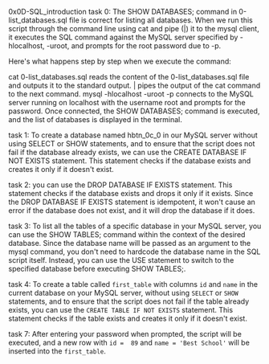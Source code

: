 0x0D-SQL_introduction
task 0:
 The SHOW DATABASES; command in  0-list_databases.sql file is correct for listing all databases. When we run this script through the command line using cat and pipe (|) it to the mysql client, it executes the SQL command against the MySQL server specified by -hlocalhost, -uroot, and prompts for the root password due to -p.

Here's what happens step by step when we execute the command:

cat 0-list_databases.sql reads the content of the 0-list_databases.sql file and outputs it to the standard output.
| pipes the output of the cat command to the next command.
mysql -hlocalhost -uroot -p connects to the MySQL server running on localhost with the username root and prompts for the password.
Once connected, the SHOW DATABASES; command is executed, and the list of databases is displayed in the terminal.

task 1:
To create a database named hbtn_0c_0 in our MySQL server without using SELECT or SHOW statements, and to ensure that the script does not fail if the database already exists, we can use the CREATE DATABASE IF NOT EXISTS statement. This statement checks if the database exists and creates it only if it doesn't exist.

task 2:
 you can use the DROP DATABASE IF EXISTS statement. This statement checks if the database exists and drops it only if it exists. Since the DROP DATABASE IF EXISTS statement is idempotent, it won't cause an error if the database does not exist, and it will drop the database if it does.

task 3:
To list all the tables of a specific database in your MySQL server, you can use the SHOW TABLES; command within the context of the desired database. Since the database name will be passed as an argument to the mysql command, you don't need to hardcode the database name in the SQL script itself. Instead, you can use the USE statement to switch to the specified database before executing SHOW TABLES;.

task 4:
To create a table called `first_table` with columns `id` and `name` in the current database on your MySQL server, without using `SELECT` or `SHOW` statements, and to ensure that the script does not fail if the table already exists, you can use the `CREATE TABLE IF NOT EXISTS` statement. This statement checks if the table exists and creates it only if it doesn't exist.

task 7:
After entering your password when prompted, the script will be executed, and a new row with `id =  89` and `name = 'Best School'` will be inserted into the `first_table`.
